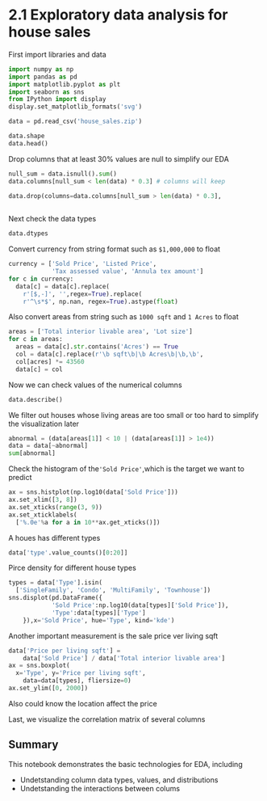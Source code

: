 # 2.1 Exploratory data analysis for house sales

First import libraries and data

```python
import numpy as np
import pandas as pd
import matplotlib.pyplot as plt
import seaborn as sns
from IPython import display
display.set_matplotlib_formats('svg')

data = pd.read_csv('house_sales.zip')
```

```python
data.shape
data.head()
```

Drop columns that at least 30% values are null to simplify our EDA

```python
null_sum = data.isnull().sum()
data.columns[null_sum < len(data) * 0.3] # columns will keep
```

```python
data.drop(columns=data.columns[null_sum > len(data) * 0.3],
         																	inplace = True)
```

Next check the data types

```python
data.dtypes
```

Convert currency from string format such as `$1,000,000` to float

```python
currency = ['Sold Price', 'Listed Price', 
            'Tax assessed value', 'Annula tex amount']
for c in currency:
  data[c] = data[c].replace(
    r'[$,-]', '',regex=True).replace(
    r'^\s*$', np.nan, regex=True).astype(float)
```

Also convert areas from string such as `1000 sqft` and `1 Acres` to float

```python
areas = ['Total interior livable area', 'Lot size']
for c in areas:
  areas = data[c].str.contains('Acres') == True
  col = data[c].replace(r'\b sqft\b|\b Acres\b|\b,\b', 															'', regex=True).astype(float)
  col[acres] *= 43560
  data[c] = col
```

Now we can check values of the numerical columns

```python
data.describe()
```

We filter out houses whose living areas are too small or too hard to simplify the visualization later

```python
abnormal = (data[areas[1]] < 10 | (data[areas[1]] > 1e4))
data = data[~abnormal]
sum[abnormal]
```

Check the histogram of the`'Sold Price'`,which is the target we want to predict

```python
ax = sns.histplot(np.log10(data['Sold Price']))
ax.set_xlim([3, 8])
ax.set_xticks(range(3, 9))
ax.set_xticklabels(
  ['%.0e'%a for a in 10**ax.get_xticks()])
```

A houes has different types

```python
data['type'.value_counts()[0:20]]
```

Pirce density for different house types

```python
types = data['Type'].isin(
  ['SingleFamily', 'Condo', 'MultiFamily', 'Townhouse'])
sns.displot(pd.DataFrame({
  			'Sold Price':np.log10(data[types]['Sold Price']),
  			'Type':data[types]['Type']
	}),x='Sold Price', hue='Type', kind='kde')
```

Another important measurement is the sale price ver living sqft

```python
data['Price per living sqft'] = 
	data['Sold Price'] / data['Total interior livable area']
ax = sns.boxplot(
  x='Type', y='Price per living sqft',
	data=data[types], fliersize=0)
ax.set_ylim([0, 2000])
```

Also could know the location affect the price

Last, we visualize the correlation matrix of several columns

 ## Summary

This notebook demonstrates the basic technologies for EDA, including

- Undetstanding column data types, values, and distributions
- Undetstanding the interactions between colums

